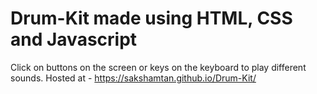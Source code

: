 # Drum-Kit made using HTML, CSS and Javascript
Click on buttons on the screen or keys on the keyboard to play different sounds.
Hosted at - https://sakshamtan.github.io/Drum-Kit/
